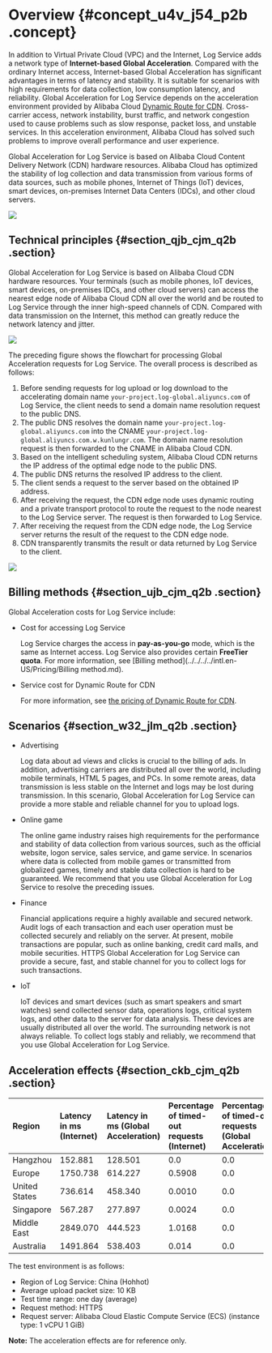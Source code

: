 # Overview {#concept_u4v_j54_p2b .concept}

In addition to Virtual Private Cloud \(VPC\) and the Internet, Log Service adds a network type of **Internet-based Global Acceleration**. Compared with the ordinary Internet access, Internet-based Global Acceleration has significant advantages in terms of latency and stability. It is suitable for scenarios with high requirements for data collection, low consumption latency, and reliability. Global Acceleration for Log Service depends on the acceleration environment provided by Alibaba Cloud [Dynamic Route for CDN](https://www.aliyun.com/product/dcdn). Cross-carrier access, network instability, burst traffic, and network congestion used to cause problems such as slow response, packet loss, and unstable services. In this acceleration environment, Alibaba Cloud has solved such problems to improve overall performance and user experience.

Global Acceleration for Log Service is based on Alibaba Cloud Content Delivery Network \(CDN\) hardware resources. Alibaba Cloud has optimized the stability of log collection and data transmission from various forms of data sources, such as mobile phones, Internet of Things \(IoT\) devices, smart devices, on-premises Internet Data Centers \(IDCs\), and other cloud servers.

![](http://static-aliyun-doc.oss-cn-hangzhou.aliyuncs.com/assets/img/16815/15620499288060_en-US.png)

## Technical principles {#section_qjb_cjm_q2b .section}

Global Acceleration for Log Service is based on Alibaba Cloud CDN hardware resources. Your terminals \(such as mobile phones, IoT devices, smart devices, on-premises IDCs, and other cloud servers\) can access the nearest edge node of Alibaba Cloud CDN all over the world and be routed to Log Service through the inner high-speed channels of CDN. Compared with data transmission on the Internet, this method can greatly reduce the network latency and jitter.

![](http://static-aliyun-doc.oss-cn-hangzhou.aliyuncs.com/assets/img/16815/15620499298061_en-US.png)

The preceding figure shows the flowchart for processing Global Acceleration requests for Log Service. The overall process is described as follows:

1.  Before sending requests for log upload or log download to the accelerating domain name `your-project.log-global.aliyuncs.com` of Log Service, the client needs to send a domain name resolution request to the public DNS.
2.  The public DNS resolves the domain name `your-project.log-global.aliyuncs.com` into the CNAME `your-project.log-global.aliyuncs.com.w.kunlungr.com`. The domain name resolution request is then forwarded to the CNAME in Alibaba Cloud CDN.
3.  Based on the intelligent scheduling system, Alibaba Cloud CDN returns the IP address of the optimal edge node to the public DNS.
4.  The public DNS returns the resolved IP address to the client.
5.  The client sends a request to the server based on the obtained IP address.
6.  After receiving the request, the CDN edge node uses dynamic routing and a private transport protocol to route the request to the node nearest to the Log Service server. The request is then forwarded to Log Service.
7.  After receiving the request from the CDN edge node, the Log Service server returns the result of the request to the CDN edge node.
8.  CDN transparently transmits the result or data returned by Log Service to the client.

![](http://static-aliyun-doc.oss-cn-hangzhou.aliyuncs.com/assets/img/16815/15620499298062_en-US.png)

## Billing methods {#section_ujb_cjm_q2b .section}

Global Acceleration costs for Log Service include:

-   Cost for accessing Log Service

    Log Service charges the access in **pay-as-you-go** mode, which is the same as Internet access. Log Service also provides certain **FreeTier quota**. For more information, see [Billing method](../../../../intl.en-US/Pricing/Billing method.md).

-   Service cost for Dynamic Route for CDN

    For more information, see [the pricing of Dynamic Route for CDN](https://www.aliyun.com/price/product?spm=5176.197032.1035646.btn4.10725df1wi3RBN#/dcdn/detail).


## Scenarios {#section_w32_jlm_q2b .section}

-   Advertising

    Log data about ad views and clicks is crucial to the billing of ads. In addition, advertising carriers are distributed all over the world, including mobile terminals, HTML 5 pages, and PCs. In some remote areas, data transmission is less stable on the Internet and logs may be lost during transmission. In this scenario, Global Acceleration for Log Service can provide a more stable and reliable channel for you to upload logs.

-   Online game

    The online game industry raises high requirements for the performance and stability of data collection from various sources, such as the official website, logon service, sales service, and game service. In scenarios where data is collected from mobile games or transmitted from globalized games, timely and stable data collection is hard to be guaranteed. We recommend that you use Global Acceleration for Log Service to resolve the preceding issues.

-   Finance

    Financial applications require a highly available and secured network. Audit logs of each transaction and each user operation must be collected securely and reliably on the server. At present, mobile transactions are popular, such as online banking, credit card malls, and mobile securities. HTTPS Global Acceleration for Log Service can provide a secure, fast, and stable channel for you to collect logs for such transactions.

-   IoT

    IoT devices and smart devices \(such as smart speakers and smart watches\) send collected sensor data, operations logs, critical system logs, and other data to the server for data analysis. These devices are usually distributed all over the world. The surrounding network is not always reliable. To collect logs stably and reliably, we recommend that you use Global Acceleration for Log Service.


## Acceleration effects {#section_ckb_cjm_q2b .section}

|Region|Latency in ms \(Internet\)|Latency in ms \(Global Acceleration\)|Percentage of timed-out requests \(Internet\)|Percentage of timed-out requests \(Global Acceleration\)|
|:-----|:-------------------------|:------------------------------------|:--------------------------------------------|:-------------------------------------------------------|
|Hangzhou|152.881|128.501|0.0|0.0|
|Europe|1750.738|614.227|0.5908|0.0|
|United States|736.614|458.340|0.0010|0.0|
|Singapore|567.287|277.897|0.0024|0.0|
|Middle East|2849.070|444.523|1.0168|0.0|
|Australia|1491.864|538.403|0.014|0.0|

The test environment is as follows:

-   Region of Log Service: China \(Hohhot\)
-   Average upload packet size: 10 KB
-   Test time range: one day \(average\)
-   Request method: HTTPS
-   Request server: Alibaba Cloud Elastic Compute Service \(ECS\) \(instance type: 1 vCPU 1 GiB\)

**Note:** The acceleration effects are for reference only.

